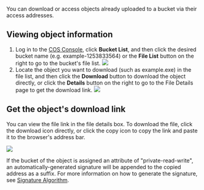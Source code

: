 You can download or access objects already uploaded to a bucket via their access addresses.

## Viewing object information

1. Log in to the [COS Console](https://console.cloud.tencent.com/cos5), click **Bucket List**, and then click the desired bucket name (e.g. example-1253833564) or the **File List** button on the right to go to the bucket's file list.
   ![](http://mc.qcloudimg.com/static/img/d156619ab35a0e1195a70d0e8d8954ca/image.png)
2. Locate the object you want to download  (such as example.exe) in the file list, and then click the **Download** button to download the object directly, or click the **Details** button on the right to go to the File Details page to get the download link.
   ![](http://mc.qcloudimg.com/static/img/1d61014498602725ecdd090748596fc1/image.png)

## Get the object's download link

You can view the file link in the file details box. To download the file, click the download icon directly, or click the copy icon to copy the link and paste it to the browser's address bar.

![](https://main.qcloudimg.com/raw/a2ab57d7ccfa2315408a011f9decd1f7.png)

If the bucket of the object is assigned an attribute of "private-read-write", an automatically-generated signature will be appended to the copied address as a suffix. For more information on how to generate the signature, see [Signature Algorithm](https://cloud.tencent.com/document/product/436/6054).
